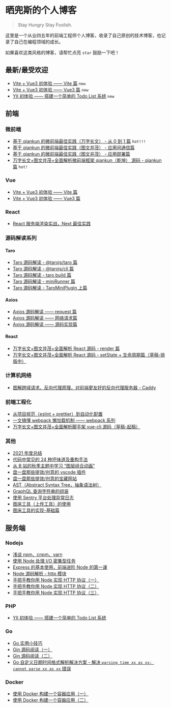 # 晒兜斯的个人博客

> Stay Hungry Stay Foolish.

这里是一个从业四五年的前端工程师个人博客，收录了自己原创的技术博客，也记录了自己在编程领域的成长。

如果喜欢这类风格的博客，请帮忙点亮 `star` 鼓励一下吧！

## 最新/最受欢迎

- [Vite + Vue3 初体验 —— Vite 篇](https://github.com/a1029563229/Blogs/tree/master/Source-Code/vite/1.md) `new`
- [Vite + Vue3 初体验 —— Vue3 篇](https://github.com/a1029563229/Blogs/tree/master/Source-Code/vite/2.md) `new`
- [YII 初体验 —— 搭建一个简单的 Todo List 系统](https://github.com/a1029563229/Blogs/tree/master/BestPractices/php/Yii-TodoList.md) `new`

## 前端

### 微前端

- [基于 qiankun 的微前端最佳实践（万字长文） - 从 0 到 1 篇](https://github.com/a1029563229/Blogs/tree/master/BestPractices/qiankun/Start.md) `hot!!!`
- [基于 qiankun 的微前端最佳实践（图文并茂） - 应用间通信篇](https://github.com/a1029563229/Blogs/tree/master/BestPractices/qiankun/Communication.md)
- [基于 qiankun 的微前端最佳实践（图文并茂） - 应用部署篇](https://github.com/a1029563229/Blogs/tree/master/BestPractices/qiankun/Deploy.md)
- [万字长文+图文并茂+全面解析微前端框架 qiankun（乾坤） 源码 - qiankun 篇](https://github.com/a1029563229/Blogs/tree/master/Source-Code/qiankun/1.md) `hot!`

### Vue

- [Vite + Vue3 初体验 —— Vite 篇](https://github.com/a1029563229/Blogs/tree/master/Source-Code/vite/1.md)
- [Vite + Vue3 初体验 —— Vue3 篇](https://github.com/a1029563229/Blogs/tree/master/Source-Code/vite/2.md) 

### React

- [React 服务端渲染实战，Next 最佳实践](https://github.com/a1029563229/Blogs/tree/master/Introduction/react-ssr)

### 源码解读系列

#### Taro

- [Taro 源码解读 - @tarojs/taro 篇](https://github.com/a1029563229/Blogs/tree/master/Source-Code/taro/1.md)
- [Taro 源码解读 - @tarojs/cli 篇](https://github.com/a1029563229/Blogs/tree/master/Source-Code/taro/2.md)
- [Taro 源码解读 - taro build 篇](https://github.com/a1029563229/Blogs/tree/master/Source-Code/taro/3.md)
- [Taro 源码解读 - miniRunner 篇](https://github.com/a1029563229/Blogs/tree/master/Source-Code/taro/4.md)
- [Taro 源码解读 - TaroMiniPlugin 上篇](https://github.com/a1029563229/Blogs/tree/master/Source-Code/taro/5.md)

#### Axios

- [Axios 源码解读 —— request 篇](https://github.com/a1029563229/Blogs/tree/master/Source-Code/axios/1.md)
- [Axios 源码解读 —— 网络请求篇](https://github.com/a1029563229/Blogs/tree/master/Source-Code/axios/2.md)
- [Axios 源码解读 —— 源码实现篇](https://github.com/a1029563229/Blogs/tree/master/Source-Code/axios/3.md)

#### React

- [万字长文+图文并茂+全面解析 React 源码 - render 篇](https://github.com/a1029563229/Blogs/tree/master/Source-Code/react/1.md)
- [万字长文+图文并茂+全面解析 React 源码 - setState + 生命周期篇（草稿-排版中）](https://github.com/a1029563229/Blogs/tree/master/Source-Code/react/2.md)

### 计算机网络

- [图解跨域请求、反向代理原理，对前端更友好的反向代理服务器 - Caddy](https://github.com/a1029563229/Blogs/tree/master/BestPractices/caddy)

### 前端工程化

- [从项目规范（eslint + prettier）到自动化配置](https://github.com/a1029563229/Blogs/tree/master/Introduction/eslint)
- [一文搞懂 webpack 懒加载机制 —— webpack 系列](https://github.com/a1029563229/Blogs/tree/master/Topic/Webpack/LazyLoad)
- [万字长文+图文并茂+全面解析脚手架 vue-cli 源码（草稿-起稿）](https://github.com/a1029563229/Blogs/tree/master/Source-Code/vue-cli/1.md)

### 其他

- [2021 年度总结](https://github.com/a1029563229/Blogs/tree/master/PLAN/2021.md)
- [代码中常见的 24 种坏味道及重构手法](https://github.com/a1029563229/Blogs/tree/master/Introduction/refactor)
- [从 B 站的秋季主题中学习 “图层组合动画”](https://github.com/a1029563229/Blogs/tree/master/BestPractices/bilibili/Banner.md)
- [盘一盘那些提效/创意的 vscode 插件](https://github.com/a1029563229/Blogs/tree/master/Plugins/VscodePlugins)
- [盘一盘那些提效/创意的宝藏网站](https://github.com/a1029563229/Blogs/tree/master/Plugins/Websites)
- [AST（Abstract Syntax Tree，抽象语法树）](https://github.com/a1029563229/Blogs/tree/master/Introduction/ast)
- [GraphQL 查询字符串的组装](https://github.com/a1029563229/Blogs/tree/master/Introduction/graphql/graphql-query)
- [使用 Sentry 平台处理异常日志](https://github.com/a1029563229/Blogs/tree/master/Introduction/Sentry)
- [图床工具（上传工具）的使用](https://github.com/a1029563229/Blogs/tree/master/Plugins/Upload)
- [图床工具的实现-基础篇](https://github.com/a1029563229/Blogs/tree/master/Plugins/Upload/Source)

## 服务端

### Nodejs

- [浅谈 npm、cnpm、yarn](https://github.com/a1029563229/Blogs/tree/master/Introduction/node/npm.md)
- [使用 Node 处理 I/O 密集型任务](https://github.com/a1029563229/Blogs/tree/master/BestPractices/node/concurrent)
- [Express 的基本使用，前端进阶 Node 的第一课](https://github.com/a1029563229/Blogs/tree/master/Introduction/node/express/README.md)
- [Node 源码解析 - http 模块](https://github.com/a1029563229/Node-Source-Excerpt/tree/master/http)
- [手把手教你用 Node 实现 HTTP 协议（一）](https://github.com/a1029563229/Blogs/tree/master/Introduction/http)
- [手把手教你用 Node 实现 HTTP 协议（二）](https://github.com/a1029563229/Blogs/tree/master/Introduction/http/README2.md)
- [手把手教你用 Node 实现 HTTP 协议（三）](https://github.com/a1029563229/Blogs/tree/master/Introduction/http/README3.md)

### PHP

- [YII 初体验 —— 搭建一个简单的 Todo List 系统](https://github.com/a1029563229/Blogs/tree/master/BestPractices/php/Yii-TodoList.md)

### Go

- [Go 实用小技巧](https://github.com/a1029563229/Blogs/tree/master/Introduction/go/skill/README.md)
- [Gin 源码阅读（一）](https://github.com/a1029563229/Blogs/tree/master/Source-Code/gin/1.md)
- [Gin 源码阅读（二）](https://github.com/a1029563229/Blogs/tree/master/Source-Code/gin/2.md)
- [Go 自定义日期时间格式解析解决方案 - 解决 `parsing time xx as xx: cannot parse xx as xx` 错误](https://github.com/a1029563229/Blogs/tree/master/BugFix/go/time)

### Docker

- [使用 Docker 构建一个容器应用（一）](https://github.com/a1029563229/Blogs/tree/master/Introduction/docker/image)
- [使用 Docker 构建一个容器应用（二）](https://github.com/a1029563229/Blogs/tree/master/Introduction/docker/image/README2.md)
